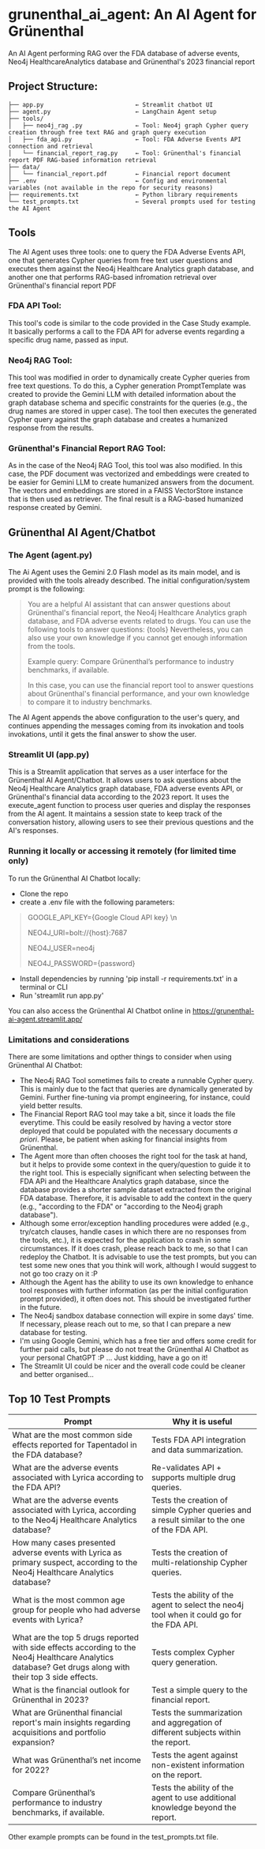 # grunenthal_ai_agent: An AI Agent for Grünenthal
An AI Agent performing RAG over the FDA database of adverse events, Neo4j HealthcareAnalytics database and Grünenthal's 2023 financial report

## Project Structure:
    ├── app.py                          ← Streamlit chatbot UI
    ├── agent.py                        ← LangChain Agent setup
    ├── tools/
    │   ├── neo4j_rag .py               ← Tool: Neo4j graph Cypher query creation through free text RAG and graph query execution 
    │   ├── fda_api.py                  ← Tool: FDA Adverse Events API connection and retrieval
    │   └── financial_report_rag.py     ← Tool: Grünenthal's financial report PDF RAG-based information retrieval
    ├── data/
    │   └── financial_report.pdf        ← Financial report document
    ├── .env                            ← Config and environmental variables (not available in the repo for security reasons)
    ├── requirements.txt                ← Python library requirements
    └── test_prompts.txt                ← Several prompts used for testing the AI Agent

## Tools
The AI Agent uses three tools: one to query the FDA Adverse Events API, one that generates Cypher queries from free text user questions and executes them against the Neo4j Healthcare Analytics graph database, and another one that performs RAG-based infromation retrieval over Grünenthal's financial report PDF

### FDA API Tool:
This tool's code is similar to the code provided in the Case Study example. It basically performs a call to the FDA API for adverse events regarding a specific drug name, passed as input.

### Neo4j RAG Tool:
This tool was modified in order to dynamically create Cypher queries from free text questions. To do this, a Cypher generation PromptTemplate was created to provide the Gemini LLM with detailed information about the graph database schema and specific constraints for the queries (e.g., the drug names are stored in upper case). The tool then executes the generated Cypher query against the graph database and creates a humanized response from the results.

### Grünenthal's Financial Report RAG Tool:
As in the case of the Neo4j RAG Tool, this tool was also modified. In this case, the PDF document was vectorized and embeddings were created to be easier for Gemini LLM to create humanized answers from the document. The vectors and embeddings are stored in a FAISS VectorStore instance that is then used as retriever. The final result is a RAG-based humanized response created by Gemini.

## Grünenthal AI Agent/Chatbot
### The Agent (agent.py)
The Ai Agent uses the Gemini 2.0 Flash model as its main model, and is provided with the tools already described. The initial configuration/system prompt is the following:

> You are a helpful AI assistant that can answer questions about Grünenthal's financial report, the Neo4j Healthcare Analytics graph database, and FDA adverse events related to drugs. 
> You can use the following tools to answer questions:  {tools}
> Nevertheless, you can also use your own knowledge if you cannot get enough information from the tools.
> 
> Example query: Compare Grünenthal’s performance to industry benchmarks, if available.
> 
> In this case, you can use the financial report tool to answer questions about Grünenthal's financial performance, and your own knowledge to compare it to industry benchmarks.

The AI Agent appends the above configuration to the user's query, and continues appending the messages coming from its invokation and tools invokations, until it gets the final answer to show the user. 

### Streamlit UI (app.py)
This is a Streamlit application that serves as a user interface for the Grünenthal AI Agent/Chatbot.
It allows users to ask questions about the Neo4j Healthcare Analytics graph database, FDA adverse events API, or Grünenthal's financial data according to the 2023 report.
It uses the execute_agent function to process user queries and display the responses from the AI agent.
It maintains a session state to keep track of the conversation history, allowing users to see their previous questions and the AI's responses.

### Running it locally or accessing it remotely (for limited time only)
To run the Grünenthal AI Chatbot locally:
 - Clone the repo
 - create a .env file with the following parameters:
 > GOOGLE_API_KEY={Google Cloud API key} \n
 >
 > NEO4J_URI=bolt://{host}:7687
 >
 > NEO4J_USER=neo4j
 >
 > NEO4J_PASSWORD={password}
 - Install dependencies by running 'pip install -r requirements.txt' in a terminal or CLI
 - Run 'streamlit run app.py'

You can also access the Grünenthal AI Chatbot online in <https://grunenthal-ai-agent.streamlit.app/>

### Limitations and considerations
There are some limitations and opther things to consider when using Grünenthal AI Chatbot:
 - The Neo4j RAG Tool sometimes fails to create a runnable Cypher query. This is mainly due to the fact that queries are dynamically generated by Gemini. Further fine-tuning via prompt engineering, for instance, could yield better results.
 - The Financial Report RAG tool may take a bit, since it loads the file everytime. This could be easily resolved by having a vector store deployed that could be populated with the necessary documents _a priori_. Please, be patient when asking for financial insights from Grünenthal.
 - The Agent more than often chooses the right tool for the task at hand, but it helps to provide some context in the query/question to guide it to the right tool. This is especially significant when selecting between the FDA APi and the Healthcare Analytics graph database, since the database provides a shorter sample dataset extracted from the original FDA database. Therefore, it is advisable to add the context in the query (e.g., "according to the FDA" or "according to the Neo4j graph database").
 - Although some error/exception handling procedures were added (e.g., try/catch clauses, handle cases in which there are no responses from the tools, etc.), it is expected for the application to crash in some circumstances. If it does crash, please reach back to me, so that I can redeploy the Chatbot. It is advisable to use the test prompts, but you can test some new ones that you think will work, although I would suggest to not go too crazy on it :P
 - Although the Agent has the ability to use its own knowledge to enhance tool responses with further information (as per the initial configuration prompt provided), it often does not. This should be investigated further in the future.
 - The Neo4j sandbox database connection will expire in some days' time. If necessary, please reach out to me, so that I can prepare a new database for testing.
 - I'm using Google Gemini, which has a free tier and offers some credit for further paid calls, but please do not treat the Grünenthal AI Chatbot as your personal ChatGPT :P ... Just kidding, have a go on it!
 - The Streamlit UI could be nicer and the overall code could be cleaner and better organised... 


## Top 10 Test Prompts
| Prompt                                                                                                    | Why it is useful                                        |
|-----------------------------------------------------------------------------------------------------------|---------------------------------------------------------|
|What are the most common side effects reported for Tapentadol in the FDA database?                         | Tests FDA API integration and data summarization.       |
|What are the adverse events associated with Lyrica according to the FDA API?                               | Re-validates API + supports multiple drug queries.      |
|What are the adverse events associated with Lyrica, according to the Neo4j Healthcare Analytics database? | Tests the creation of simple Cypher queries and a result similar to the one of the FDA API. |
|How many cases presented adverse events with Lyrica as primary suspect, according to the Neo4j Healthcare Analytics database? | Tests the creation of multi-relationship Cypher queries. |
|What is the most common age group for people who had adverse events with Lyrica? |Tests the ability of the agent to select the neo4j tool when it could go for the FDA API. |
|What are the top 5 drugs reported with side effects according to the Neo4j Healthcare Analytics database? Get drugs along with their top 3 side effects. | Tests complex Cypher query generation. |
|What is the financial outlook for Grünenthal in 2023? |Test a simple query to the financial report. |
|What are Grünenthal financial report's main insights regarding acquisitions and portfolio expansion? |Tests the summarization and aggregation of different subjects within the report. | 
|What was Grünenthal’s net income for 2022? |Tests the agent against non-existent information on the report. |
|Compare Grünenthal’s performance to industry benchmarks, if available. |Tests the ability of the agent to use additional knowledge beyond the report.|

Other example prompts can be found in the test_prompts.txt file.